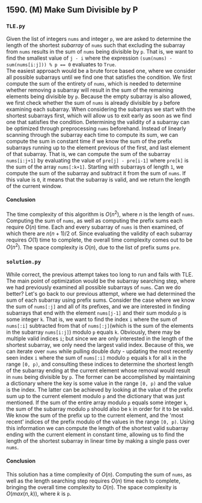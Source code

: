 ## 1590. (M) Make Sum Divisible by P

### `TLE.py`
Given the list of integers `nums` and integer `p`, we are asked to determine the length of the shortest *subarray* of `nums` such that excluding the subarray from `nums` results in the sum of `nums` being divisible by `p`. That is, we want to find the smallest value of `j - i` where the expression `(sum(nums) - sum(nums[i:j])) % p == 0` evaluates to `True`.  
The easiest approach would be a brute force based one, where we consider all possible subarrays until we find one that satisfies the condition. We first compute the sum of the entirety of `nums`, which is needed to determine whether removing a subarray will result in the sum of the remaining elements being divisible by `p`. Because the empty subarray is also allowed, we first check whether the sum of `nums` is already divisible by `p` before examining each subarray. When considering the subarrays we start with the shortest subarrays first, which will allow us to exit early as soon as we find one that satisfies the condition. Determining the validity of a subarray can be optimized through preprocessing `nums` beforehand. Instead of linearly scanning through the subarray each time to compute its sum, we can compute the sum in constant time if we know the sum of the prefix subarrays running up to the element previous of the first, and last element of that subarray. That is, we can compute the sum of the subarray `nums[i:j+1]` by evaluating the value of `pre[j] - pre[i-1]` where `pre[k]` is the sum of the array `nums[:k+1]`. Starting with subarrays of length `1`, we compute the sum of the subarray and subtract it from the sum of `nums`. If this value is `0`, it means that the subarray is valid, and we return the length of the current window.  

#### Conclusion
The time complexity of this algorithm is $O(n^2)$, where $n$ is the length of `nums`. Computing the sum of `nums`, as well as computing the prefix sums each require $O(n)$ time. Each and every subarray of `nums` is then examined, of which there are $n(n+1)/2$ of. Since evaluating the validity of each subarray requires $O(1)$ time to complete, the overall time complexity comes out to be $O(n^2)$. The space complexity is $O(n)$, due to the list of prefix sums `pre`.  
  

### `solution.py`
While correct, the previous attempt takes too long to run and fails with TLE. The main point of optimization would be the subarray searching step, where we had previously examined all possible subarrays of `nums`. Can we do better? Let's go back to our previous attempt, where we had determined the sum of each subarray using prefix sums. Consider the case where we know the sum of `nums[:j]` and all of its prefixes, and we are interested in finding subarrays that end with the element `nums[j-1]` and their sum modulo `p` is some integer `k`. That is, we want to find the index `i` where the sum of `nums[:i]` subtracted from that of `nums[:j]`(which is the sum of the elements in the subarray `nums[i:j]`) modulo `p` equals `k`. Obviously, there may be multiple valid indices `i`; but since we are only interested in the length of the shortest subarray, we only need the largest valid index. Because of this, we can iterate over `nums` while pulling double duty - updating the most recently seen index `i` where the sum of `nums[:i]` modulo `p` equals `k` for all `k` in the range `[0, p)`, and consulting these indices to determine the shortest length of the subarray ending at the current element whose removal would result in `nums` being divisible by `p`. The former can be accomplished by maintaining a dictionary where the key is some value in the range `[0, p)` and the value is the index. The latter can be achieved by looking at the value of the prefix sum up to the current element modulo `p` and the dictionary that was just mentioned. If the sum of the entire array modulo `p` equals some integer `k`, the sum of the subarray modulo `p` should also be `k` in order for it to be valid. We know the sum of the prefix up to the current element, and the 'most recent' indices of the prefix modulo of the values in the range `[0, p)`. Using this information we can compute the length of the shortest valid subarray ending with the current element in constant time, allowing us to find the length of the shortest subarray in linear time by making a single pass over `nums`.  

#### Conclusion
This solution has a time complexity of $O(n)$. Computing the sum of `nums`, as well as the length searching step requires $O(n)$ time each to complete, bringing the overall time complexity to $O(n)$. The space complexity is $O(max(n,k))$, where $k$ is `p`.  
  

